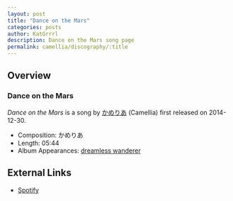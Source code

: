 ```yaml
---
layout: post
title: "Dance on the Mars"
categories: posts
author: KatGrrrl
description: Dance on the Mars song page
permalink: camellia/discography/:title
---
```


## Overview

### Dance on the Mars

*Dance on the Mars* is a song by [かめりあ](/camellia) (Camellia) first released on 2014-12-30.

* Composition: かめりあ
* Length: 05:44
* Album Appearances: [dreamless wanderer](/camellia/albums/dreamless-wanderer)

## External Links

* [Spotify](https://open.spotify.com/track/6JvEn8hjgWxdPu3SzuwoRP?si=13e61fc333d545dd)
